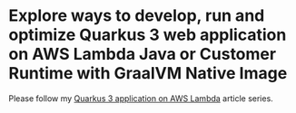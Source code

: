 # Explore ways to develop, run and optimize Quarkus 3 web application on AWS Lambda Java or Customer Runtime with GraalVM Native Image  

Please follow my [Quarkus 3 application on AWS Lambda](https://dev.to/vkazulkin/series/31519) article series.   


